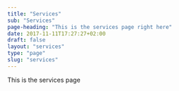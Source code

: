 ```yaml
---
title: "Services"
sub: "Services"
page-heading: "This is the services page right here"
date: 2017-11-11T17:27:27+02:00
draft: false
layout: "services"
type: "page"
slug: "services"
---
```


This is the services page
